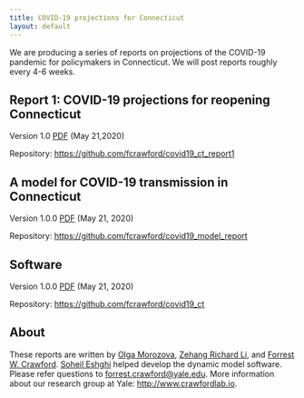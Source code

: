 ```yaml
---
title: COVID-19 projections for Connecticut
layout: default
---
```


We are producing a series of reports on projections of the COVID-19 pandemic for policymakers in Connecticut. We will post reports roughly every 4-6 weeks. 

## Report 1: COVID-19 projections for reopening Connecticut

Version 1.0 [PDF](https://github.com/fcrawford/covid19_ct_report1/releases/tag/v1.0.0) (May 21,2020) 

Repository: <https://github.com/fcrawford/covid19_ct_report1>


## A model for COVID-19 transmission in Connecticut

Version 1.0.0 [PDF](https://github.com/fcrawford/covid19_model_report/releases/tag/v1.0.0) (May 21, 2020)

Repository: <https://github.com/fcrawford/covid19_model_report>


## Software 

Version 1.0.0 [PDF](https://github.com/fcrawford/covid19_ct/releases/tag/v1.0.0) (May 21, 2020) 

Repository: <https://github.com/fcrawford/covid19_ct>


## About

These reports are written by [Olga Morozova](http://campuspress.yale.edu/omorozova/), [Zehang Richard Li](https://zehangli.com/), and [Forrest W. Crawford](http://www.crawfordlab.io/). [Soheil Eshghi](http://www.soheileshghi.com/) helped develop the dynamic model software.  Please refer questions to <forrest.crawford@yale.edu>.  More information about our research group at Yale: <http://www.crawfordlab.io>. 




